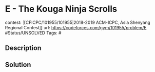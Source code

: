 # E - The Kouga Ninja Scrolls

contest: [[CFICPC/101955/101955|2018-2019 ACM-ICPC, Asia Shenyang Regional Contest]]
url: https://codeforces.com/gym/101955/problem/E
#Status/UNSOLVED
Tags: #

## Description

## Solution

